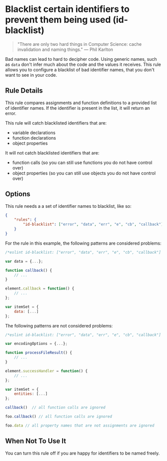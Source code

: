# Blacklist certain identifiers to prevent them being used (id-blacklist)

> "There are only two hard things in Computer Science: cache invalidation and naming things." — Phil Karlton

Bad names can lead to hard to decipher code. Using generic names, such as `data` don't infer much about the code and the values it receives. This rule allows you to configure a blacklist of bad identifier names, that you don't want to see in your code.

## Rule Details

This rule compares assignments and function definitions to a provided list of identifier names. If the identifier is present in the list, it will return an error.

This rule will catch blacklisted identifiers that are:

- variable declarations
- function declarations
- object properties

It will not catch blacklisted identifiers that are:

- function calls (so you can still use functions you do not have control over)
- object properties (so you can still use objects you do not have control over)


## Options

This rule needs a a set of identifier names to blacklist, like so:

```json
{
    "rules": {
        "id-blacklist": ["error", "data", "err", "e", "cb", "callback"]
    }
}
```

For the rule in this example, the following patterns are considered problems:

```js
/*eslint id-blacklist: ["error", "data", "err", "e", "cb", "callback"] */

var data = {...};

function callback() {
    // ...
}

element.callback = function() {
    // ...
};

var itemSet = {
    data: [...]
};
```

The following patterns are not considered problems:

```js
/*eslint id-blacklist: ["error", "data", "err", "e", "cb", "callback"] */

var encodingOptions = {...};

function processFileResult() {
    // ...
}

element.successHandler = function() {
    // ...
};

var itemSet = {
    entities: [...]
};

callback()  // all function calls are ignored

foo.callback() // all function calls are ignored

foo.data // all property names that are not assignments are ignored
```

## When Not To Use It

You can turn this rule off if you are happy for identifiers to be named freely.
